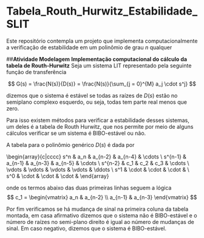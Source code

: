 # **Tabela_Routh_Hurwitz_Estabilidade_SLIT**
Este repositório contempla um projeto que implementa computacionalmente a verificação de estabilidade em um polinômio de grau $n$ qualquer

##**Atividade Modelagem**
**Implementação computacional do cálculo da tabela de Routh-Hurwitz**
Seja um sistema LIT representado pela seguinte função de transferência

$$
G(s) = \frac{N(s)}{D(s)} = \frac{N(s)}{\sum_{j = 0}^{M} a_j \cdot s^j}
$$

dizemos que o sistema é estável se todas as raízes de $D(s)$ estão no semiplano complexo esquerdo, ou seja, todas tem parte real menos que zero.

Para isso existem métodos para verificar a estabilidade desses sistemas, um deles é a tabela de Routh Hurwitz, que nos permite por meio de alguns cálculos verificar se um sistema é BIBO-estável ou não.

A tabela para o polinômio genérico $D(s)$ é dada por

\begin{array}{c|cccc}
s^n & a_n & a_{n-2} & a_{n-4} & \cdots \\
s^{n-1} & a_{n-1} & a_{n-3} & a_{n-5} & \cdots \\
s^{n-2} & c_1 & c_2 & c_3 & \cdots \\
\vdots & \vdots & \vdots & \vdots & \ddots \\
s^1 & \cdot & \cdot & \cdot & \\
s^0 & \cdot & \cdot & \cdot &
\end{array}


onde os termos abaixo das duas primeiras linhas seguem a lógica
$$
c_1 =
\begin{vmatrix}
a_n & a_{n-2} \\
a_{n-1} & a_{n-3}
\end{vmatrix}
$$

Por fim verificamos se há mudança de sinal na primeira coluna da tabela montada, em casa afirmativo dizemos que o sistema não é BIBO-estável e o número de raízes no semi-plano direito é igual ao número de mudanças de sinal.
Em caso negativo, dizemos que o sistema é BIBO-estável.





